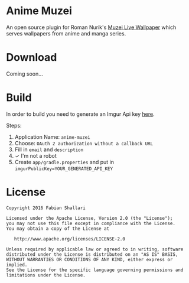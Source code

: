 Anime Muzei
===========

An open source plugin for Roman Nurik's [Muzei Live Wallpaper](https://play.google.com/store/apps/details?id=net.nurik.roman.muzei&hl=en)
which serves wallpapers from anime and manga series.

Download
========
Coming soon...

Build
=====
In order to build you need to generate an Imgur Api key [here](https://api.imgur.com/oauth2/addclient).

Steps:

1. Application Name: `anime-muzei`
2. Choose: `OAuth 2 authorization without a callback URL`
3. Fill in `email` and `description`
4. ✓ I'm not a robot
5. Create `app/gradle.properties` and put in `imgurPublicKey=YOUR_GENERATED_API_KEY`


License
=======

    Copyright 2016 Fabian Shallari

    Licensed under the Apache License, Version 2.0 (the "License");
    you may not use this file except in compliance with the License.
    You may obtain a copy of the License at

       http://www.apache.org/licenses/LICENSE-2.0

    Unless required by applicable law or agreed to in writing, software
    distributed under the License is distributed on an "AS IS" BASIS,
    WITHOUT WARRANTIES OR CONDITIONS OF ANY KIND, either express or implied.
    See the License for the specific language governing permissions and
    limitations under the License.

